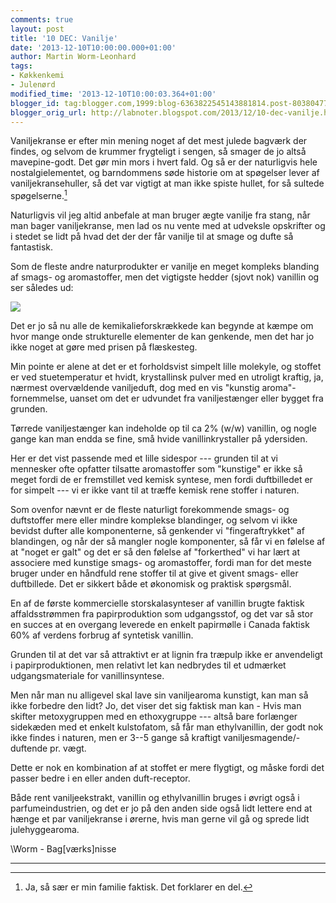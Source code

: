 ```yaml
---
comments: true
layout: post
title: '10 DEC: Vanilje'
date: '2013-12-10T10:00:00.000+01:00'
author: Martin Worm-Leonhard
tags:
- Køkkenkemi
- Julenørd
modified_time: '2013-12-10T10:00:03.364+01:00'
blogger_id: tag:blogger.com,1999:blog-6363822545143881814.post-8038047777045792934
blogger_orig_url: http://labnoter.blogspot.com/2013/12/10-dec-vanilje.html
---
```


Vaniljekranse er efter min mening noget af det mest julede bagværk der
findes, og selvom de krummer frygteligt i sengen, så smager de jo altså
mavepine-godt. Det gør min mors i hvert fald. Og så er der naturligvis
hele nostalgielementet, og barndommens søde historie om at spøgelser
lever af vaniljekransehuller, så det var vigtigt at man ikke spiste
hullet, for så sultede spøgelserne.[^1]

Naturligvis vil jeg altid anbefale at man bruger ægte vanilje fra stang,
når man bager vaniljekranse, men lad os nu vente med at udveksle
opskrifter og i stedet se lidt på hvad det der der får vanilje til at
smage og dufte så fantastisk.

Som de fleste andre naturprodukter er vanilje en meget kompleks
blanding af smags- og aromastoffer, men det vigtigste hedder (sjovt nok)
vanillin og ser således ud:

[![](http://upload.wikimedia.org/wikipedia/commons/c/c7/Vanillin2.svg)](http://upload.wikimedia.org/wikipedia/commons/c/c7/Vanillin2.svg)

Det er jo så nu alle de kemikalieforskrækkede kan begynde at kæmpe om
hvor mange onde strukturelle elementer de kan genkende, men det har jo
ikke noget at gøre med prisen på flæskesteg.

Min pointe er alene at det
er et forholdsvist simpelt lille molekyle, og stoffet er ved
stuetemperatur et hvidt, krystallinsk pulver med en utroligt kraftig,
ja, nærmest overvældende vaniljeduft, dog med en vis "kunstig
aroma"-fornemmelse, uanset om det er udvundet fra vaniljestænger eller
bygget fra grunden.

Tørrede vaniljestænger kan indeholde op til ca 2% (w/w) vanillin, og
nogle gange kan man endda se fine, små hvide vanillinkrystaller på
ydersiden.

Her er det vist passende med et lille sidespor --- grunden til at vi
mennesker ofte opfatter tilsatte aromastoffer som "kunstige" er ikke så
meget fordi de er fremstillet ved kemisk syntese, men fordi duftbilledet
er for simpelt --- vi er ikke vant til at træffe kemisk rene stoffer i
naturen. 

Som ovenfor nævnt er de fleste naturligt forekommende smags- og
duftstoffer mere eller mindre komplekse blandinger, og selvom vi ikke
bevidst dufter alle komponenterne, så genkender vi "fingeraftrykket" af
blandingen, og når der så mangler nogle komponenter, så får vi en
følelse af at "noget er galt" og det er så den følelse af "forkerthed"
vi har lært at associere med kunstige smags- og aromastoffer, fordi man
for det meste bruger under en håndfuld rene stoffer til at give et
givent smags- eller duftbillede. Det er sikkert både et økonomisk og
praktisk spørgsmål.

En af de første kommercielle storskalasynteser af vanillin brugte
faktisk affaldsstrømmen fra papirproduktion som udgangsstof, og det var
så stor en succes at en overgang leverede en enkelt papirmølle i Canada
faktisk 60% af verdens forbrug af syntetisk vanillin. 

Grunden til at det
var så attraktivt er at lignin fra træpulp ikke er anvendeligt i
papirproduktionen, men relativt let kan nedbrydes til et udmærket
udgangsmateriale for vanillinsyntese.

Men når man nu alligevel skal lave sin vaniljearoma kunstigt, kan man så
ikke forbedre den lidt? Jo, det viser det sig faktisk man kan - Hvis man
skifter metoxygruppen med en ethoxygruppe --- altså bare forlænger
sidekæden med et enkelt kulstofatom, så får man ethylvanillin, der godt
nok ikke findes i naturen, men er 3--5 gange så kraftigt
vaniljesmagende/-duftende pr. vægt. 

Dette er nok en kombination af at
stoffet er mere flygtigt, og måske fordi det passer bedre i en eller
anden duft-receptor.

Både rent vaniljeekstrakt, vanillin og ethylvanillin bruges i øvrigt
også i parfumeindustrien, og det er jo på den anden side også lidt
lettere end at hænge et par vaniljekranse i ørerne, hvis man gerne vil
gå og sprede lidt julehyggearoma.

\\Worm - Bag\[værks\]nisse

------------------------

[^1]: Ja, så sær er min familie faktisk. Det forklarer en del.
